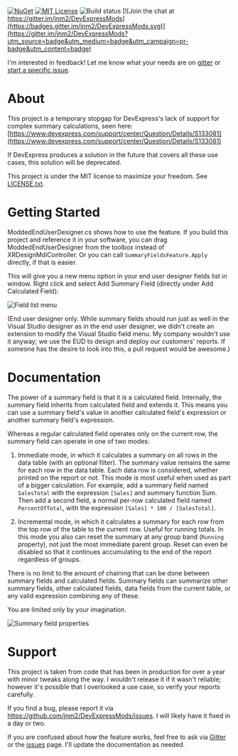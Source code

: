 [![NuGet](http://img.shields.io/nuget/v/DevExpressMods.svg?maxAge=7200)](https://www.nuget.org/packages/DevExpressMods/) [![MIT License](https://img.shields.io/badge/license-MIT-blue.svg)](./LICENSE.txt) ![Build status](https://img.shields.io/vso/build/jnm2/17a17da3-534f-45d2-b2ac-753cee460022/1.svg?maxAge=7200) [![Join the chat at https://gitter.im/jnm2/DevExpressMods](https://badges.gitter.im/jnm2/DevExpressMods.svg)](https://gitter.im/jnm2/DevExpressMods?utm_source=badge&utm_medium=badge&utm_campaign=pr-badge&utm_content=badge)

I'm interested in feedback! Let me know what your needs are on [gitter](https://gitter.im/jnm2/DevExpressMods?utm_source=badge&utm_medium=badge&utm_campaign=pr-badge&utm_content=badge) or [start a specific issue](https://github.com/jnm2/DevExpressMods/issues).


About
=====
This project is a temporary stopgap for DevExpress's lack of support for complex summary calculations, seen here:
[https://www.devexpress.com/support/center/Question/Details/S133081](https://www.devexpress.com/support/center/Question/Details/S133081)

If DevExpress produces a solution in the future that covers all these use cases, this solution will be deprecated.

This project is under the MIT license to maximize your freedom. See [LICENSE.txt](https://github.com/jnm2/DevExpressMods/blob/master/LICENSE.txt).



Getting Started
===============
ModdedEndUserDesigner.cs shows how to use the feature.
If you build this project and reference it in your software, you can drag ModdedEndUserDesigner from the toolbox instead of XRDesignMdiController.
Or you can call `SummaryFieldsFeature.Apply` directly, if that is easier.

This will give you a new menu option in your end user designer fields list in window.
Right click and select Add Summary Field (directly under Add Calculated Field):

![Field list menu](add-menu.png)

(End user designer only. While summary fields should run just as well in the Visual Studio designer as in the end user designer, we didn't create an extension to modify the Visual Studio field menu. My company wouldn't use it anyway; we use the EUD to design and deploy our customers' reports. If someone has the desire to look into this, a pull request would be awesome.)



Documentation
=============
The power of a summary field is that it *is* a calculated field. Internally, the summary field inherits from calculated field and extends it. This means you can use a summary field's value in another calculated field's expression or another summary field's expression.

Whereas a regular calculated field operates only on the current row, the summary field can operate in one of two modes:

 1. Immediate mode, in which it calculates a summary on all rows in the data table (with an optional filter).
    The summary value remains the same for each row in the data table. Each data row is considered, whether printed on the report or not.
    This mode is most useful when used as part of a bigger calculation.
    For example, add a summary field named `SalesTotal` with the expression `[Sales]` and summary function Sum.
    Then add a second field, a normal per-row calculated field named `PercentOfTotal`, with the expression `[Sales] * 100 / [SalesTotal]`.

 2. Incremental mode, in which it calculates a summary for each row from the top row of the table to the current row.
    Useful for running totals. In this mode you also can reset the summary at any group band (`Running` property), not just the most immediate parent group.
    Reset can even be disabled so that it continues accumulating to the end of the report regardless of groups.

There is no limit to the amount of chaining that can be done between summary fields and calculated fields.
Summary fields can summarize other summary fields, other calculated fields, data fields from the current table, or any valid expression combining any of these.

You are limited only by your imagination.

![Summary field properties](summary-field-properties.png)



Support
=======
This project is taken from code that has been in production for over a year with minor tweaks along the way.
I wouldn't release it if it wasn't reliable; however it's possible that I overlooked a use case, so verify your reports carefully.

If you find a bug, please report it via https://github.com/jnm2/DevExpressMods/issues. I will likely have it fixed in a day or two.

If you are confused about how the feature works, feel free to ask via [Gitter](https://gitter.im/jnm2/DevExpressMods) or the [issues](https://github.com/jnm2/DevExpressMods/issues) page. I'll update the documentation as needed.
